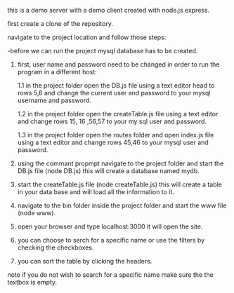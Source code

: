 this is a demo server with a demo client created with node.js express.

first create a clone of the repository. 

navigate to the project location and follow those steps:

-before we can run the project mysql database has to be created.

1. first, user name and password need to be changed in order to run the program in a different host:

	1.1 in the project folder open the DB.js file using a text editor head to rows 5,6 and change the current user and password to your mysql username and password.
	
	1.2 in the project folder open the createTable.js file using a text editor and change rows 15, 16 ,56,57 to your my sql user and password.
	
	1.3 in the project folder open the routes folder and open index.js file using a text editor and change rows 45,46 to your mysql user and password.
	
2. using the commant propmpt navigate to the project folder and start the DB.js file (node DB.js) this will create a database named mydb.
3. start the createTable.js file (node createTable.js) this will create a table in your data base and will load all the information to it.
4. navigate to the bin folder inside the project folder and start the www file (node www). 
5. open your browser and type localhost:3000 it will open the site. 
6. you can choose to serch for a specific name or use the filters by checking the checkboxes.
7. you can sort the table by clicking the headers.

note if you do not wish to search for a specific name make sure the the textbox is empty.
